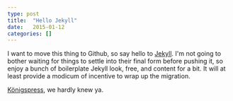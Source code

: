 ```yaml
---
type: post
title:  "Hello Jekyll"
date:   2015-01-12
categories: []
---
```

I want to move this thing to Github, so say hello to [Jekyll][jekyll]. I'm not going
to bother waiting for things to settle into their final form before pushing it, so
enjoy a bunch of boilerplate Jekyll look, free, and content for a bit. It will at
least provide a modicum of incentive to wrap up the migration.

[Königspress][kp], we hardly knew ya.

[jekyll]:      http://jekyllrb.com
[kp]: http://brokenmold.net/blog/2014/10/09/hello-konigspress/
